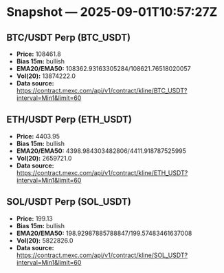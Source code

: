 # Snapshot — 2025-09-01T10:57:27Z

## BTC/USDT Perp (BTC_USDT)
- **Price:** 108461.8
- **Bias 15m:** bullish
- **EMA20/EMA50:** 108362.93163305284/108621.76518020057
- **Vol(20):** 13874222.0
- **Data source:** https://contract.mexc.com/api/v1/contract/kline/BTC_USDT?interval=Min1&limit=60

## ETH/USDT Perp (ETH_USDT)
- **Price:** 4403.95
- **Bias 15m:** bullish
- **EMA20/EMA50:** 4398.984303482806/4411.918787525995
- **Vol(20):** 2659721.0
- **Data source:** https://contract.mexc.com/api/v1/contract/kline/ETH_USDT?interval=Min1&limit=60

## SOL/USDT Perp (SOL_USDT)
- **Price:** 199.13
- **Bias 15m:** bullish
- **EMA20/EMA50:** 198.92987885788847/199.57483461637008
- **Vol(20):** 5822826.0
- **Data source:** https://contract.mexc.com/api/v1/contract/kline/SOL_USDT?interval=Min1&limit=60
